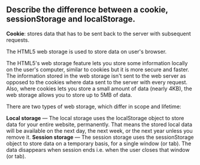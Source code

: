## Describe the difference between a cookie, sessionStorage and localStorage.

__Cookie__: stores data that has to be sent back to the server with subsequent requests.

The HTML5 web storage is used to store data on user's browser.

The HTML5's web storage feature lets you store some information locally on the user's computer, similar to cookies but it is more secure and faster. The information stored in the web storage isn't sent to the web server as opposed to the cookies where data sent to the server with every request. Also, where cookies lets you store a small amount of data (nearly 4KB), the web storage allows you to store up to 5MB of data.

There are two types of web storage, which differ in scope and lifetime:

__Local storage__ — The local storage uses the localStorage object to store data for your entire website, permanently. That means the stored local data will be available on the next day, the next week, or the next year unless you remove it.
__Session storage__ — The session storage uses the sessionStorage object to store data on a temporary basis, for a single window (or tab). The data disappears when session ends i.e. when the user closes that window (or tab).